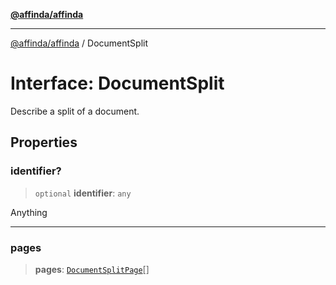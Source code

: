 [**@affinda/affinda**](../README.md)

***

[@affinda/affinda](../globals.md) / DocumentSplit

# Interface: DocumentSplit

Describe a split of a document.

## Properties

### identifier?

> `optional` **identifier**: `any`

Anything

***

### pages

> **pages**: [`DocumentSplitPage`](DocumentSplitPage.md)[]
